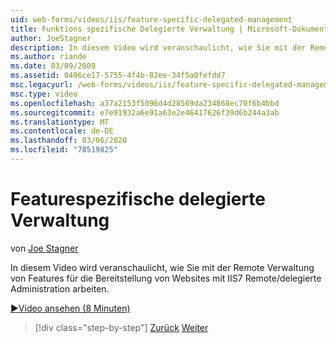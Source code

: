```yaml
---
uid: web-forms/videos/iis/feature-specific-delegated-management
title: Funktions spezifische Delegierte Verwaltung | Microsoft-Dokumentation
author: JoeStagner
description: In diesem Video wird veranschaulicht, wie Sie mit der Remote Verwaltung von Features für die Bereitstellung von Websites mit IIS7 Remote/delegierte Administration arbeiten.
ms.author: riande
ms.date: 03/09/2009
ms.assetid: 0496ce17-5755-4f4b-82ee-34f5a0fefdd7
msc.legacyurl: /web-forms/videos/iis/feature-specific-delegated-management
msc.type: video
ms.openlocfilehash: a37a2153f5096d4d28569da234868ec70f6b4bbd
ms.sourcegitcommit: e7e91932a6e91a63e2e46417626f39d6b244a3ab
ms.translationtype: MT
ms.contentlocale: de-DE
ms.lasthandoff: 03/06/2020
ms.locfileid: "78519825"
---
```

# <a name="feature-specific-delegated-management"></a>Featurespezifische delegierte Verwaltung

von [Joe Stagner](https://github.com/JoeStagner)

In diesem Video wird veranschaulicht, wie Sie mit der Remote Verwaltung von Features für die Bereitstellung von Websites mit IIS7 Remote/delegierte Administration arbeiten.

[&#9654;Video ansehen (8 Minuten)](https://channel9.msdn.com/Blogs/ASP-NET-Site-Videos/feature-specific-delegated-management)

> [!div class="step-by-step"]
> [Zurück](working-with-iis7-deligated-admin.md)
> [Weiter](troubleshooting-production-aspnet-apps.md)
